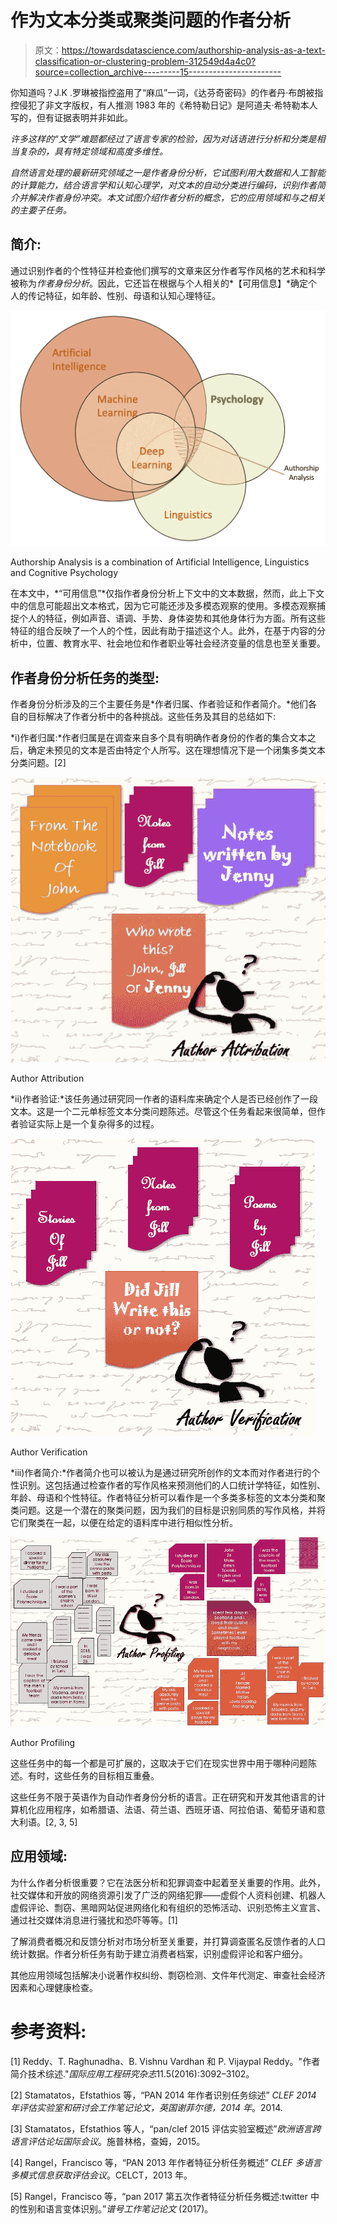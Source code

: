 # 作为文本分类或聚类问题的作者分析

> 原文：<https://towardsdatascience.com/authorship-analysis-as-a-text-classification-or-clustering-problem-312549d4a4c0?source=collection_archive---------15----------------------->

你知道吗？J.K .罗琳被指控盗用了“麻瓜”一词，《达芬奇密码》的作者丹·布朗被指控侵犯了非文字版权，有人推测 1983 年的《希特勒日记》是阿道夫·希特勒本人写的，但有证据表明并非如此。

*许多这样的“文学”难题都经过了语言专家的检验，因为对话语进行分析和分类是相当复杂的，具有特定领域和高度多维性。*

*自然语言处理的最新研究领域之一是作者身份分析，它试图利用大数据和人工智能的计算能力，结合语言学和认知心理学，对文本的自动分类进行编码，识别作者简介并解决作者身份冲突。本文试图介绍作者分析的概念，它的应用领域和与之相关的主要子任务。*

## 简介:

通过识别作者的个性特征并检查他们撰写的文章来区分作者写作风格的艺术和科学被称为*作者身份分析*。因此，它还旨在根据与个人相关的*【可用信息】*确定个人的传记特征，如年龄、性别、母语和认知心理特征。

![](img/21171faa5c8e2dae7b1ae3bb2e96cd54.png)

Authorship Analysis is a combination of Artificial Intelligence, Linguistics and Cognitive Psychology

在本文中，*“可用信息”*仅指作者身份分析上下文中的文本数据，然而，此上下文中的信息可能超出文本格式，因为它可能还涉及多模态观察的使用。多模态观察捕捉个人的特征，例如声音、语调、手势、身体姿势和其他身体行为方面。所有这些特征的组合反映了一个人的个性，因此有助于描述这个人。此外，在基于内容的分析中，位置、教育水平、社会地位和作者职业等社会经济变量的信息也至关重要。

## 作者身份分析任务的类型:

作者身份分析涉及的三个主要任务是*作者归属、作者验证和作者简介。*他们各自的目标解决了作者分析中的各种挑战。这些任务及其目的总结如下:

*i)作者归属:*作者归属是在调查来自多个具有明确作者身份的作者的集合文本之后，确定未预见的文本是否由特定个人所写。这在理想情况下是一个闭集多类文本分类问题。[2]

![](img/7c4d608ded1af886c253cc1ea01802b9.png)

Author Attribution

*ii)作者验证:*该任务通过研究同一作者的语料库来确定个人是否已经创作了一段文本。这是一个二元单标签文本分类问题陈述。尽管这个任务看起来很简单，但作者验证实际上是一个复杂得多的过程。

![](img/fe2aef37c7fb1ff28682f33d90bc15ae.png)

Author Verification

*iii)作者简介:*作者简介也可以被认为是通过研究所创作的文本而对作者进行的个性识别。这包括通过检查作者的写作风格来预测他们的人口统计学特征，如性别、年龄、母语和个性特征。作者特征分析可以看作是一个多类多标签的文本分类和聚类问题。这是一个潜在的聚类问题，因为我们的目标是识别同质的写作风格，并将它们聚类在一起，以便在给定的语料库中进行相似性分析。

![](img/ce1b77bb65cb6292542aa63987949113.png)

Author Profiling

这些任务中的每一个都是可扩展的，这取决于它们在现实世界中用于哪种问题陈述。有时，这些任务的目标相互重叠。

这些任务不限于英语作为自动作者身份分析的语言。正在研究和开发其他语言的计算机化应用程序，如希腊语、法语、荷兰语、西班牙语、阿拉伯语、葡萄牙语和意大利语。[2, 3, 5]

## 应用领域:

为什么作者分析很重要？它在法医分析和犯罪调查中起着至关重要的作用。此外，社交媒体和开放的网络资源引发了广泛的网络犯罪——虚假个人资料创建、机器人虚假评论、剽窃、黑暗网站促进网络化和有组织的恐怖活动、识别恐怖主义宣言、通过社交媒体消息进行骚扰和恐吓等等。[1]

了解消费者概况和反馈分析对市场分析至关重要，并打算调查匿名反馈作者的人口统计数据。作者分析任务有助于建立消费者档案，识别虚假评论和客户细分。

其他应用领域包括解决小说著作权纠纷、剽窃检测、文件年代测定、审查社会经济因素和心理健康检查。

# 参考资料:

[1] Reddy、T. Raghunadha、B. Vishnu Vardhan 和 P. Vijaypal Reddy。"作者简介技术综述."*国际应用工程研究杂志*11.5(2016):3092–3102。

[2] Stamatatos，Efstathios 等，“PAN 2014 年作者识别任务综述” *CLEF 2014 年评估实验室和研讨会工作笔记论文，英国谢菲尔德，2014 年*。2014.

[3] Stamatatos，Efstathios 等人，“pan/clef 2015 评估实验室概述”*欧洲语言跨语言评估论坛国际会议*。施普林格，查姆，2015。

[4] Rangel，Francisco 等，“PAN 2013 年作者特征分析任务概述” *CLEF 多语言多模式信息获取评估会议*。CELCT，2013 年。

[5] Rangel，Francisco 等，“pan 2017 第五次作者特征分析任务概述:twitter 中的性别和语言变体识别。”*谱号工作笔记论文* (2017)。